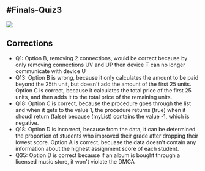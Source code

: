#Finals-Quiz3
--------
![](https://user-images.githubusercontent.com/89219476/166184885-bfcc64d9-874c-4ac9-abaa-13e2b40f5627.png)

## Corrections

* Q1: Option B, removing 2 connections, would be correct because by only removing connections UV and UP then device T can no longer communicate with device U
* Q13: Option B is wrong, because it only calculates the amount to be paid beyond the 25th unit, but doesn't add the amount of the first 25 units. Option C is correct, because it calculates the total price of the first 25 units, and then adds it to the total price of the remaining units.
* Q18: Option C is correct, because the procedure goes through the list and when it gets to the value 1, the procedure returns (true) when it shoudl return (false) because (myList) contains the value -1, which is negative.
* Q18: Option D is incorrect, because from the data, it can be determined the proportion of students who improved their grade after dropping their lowest score. Option A is correct, becuase the data doesn't contain any information about the highest assignment score of each student. 
* Q35: Option D is correct because if an album is bought through a licensed music store, it won't violate the DMCA
